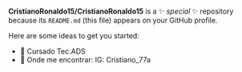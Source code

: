 ###


**CristianoRonaldo15/CristianoRonaldo15** is a ✨ _special_ ✨ repository because its `README.md` (this file) appears on your GitHub profile.

Here are some ideas to get you started:

- 🏫 Cursado Tec.ADS
- 💬 Onde me encontrar: IG: Cristiano_77a
